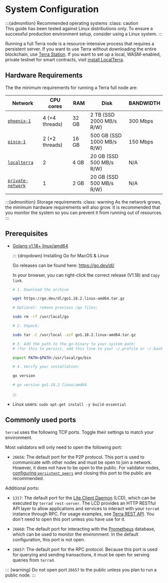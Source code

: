 # System Configuration

:::{admonition} Recommended operating systems
:class: caution  
This guide has been tested against Linux distributions only. To ensure a successful production environment setup, consider using a Linux system.
:::

Running a full Terra node is a resource-intensive process that requires a persistent server. If you want to use Terra without downloading the entire blockchain, use [Terra Station](https://station.terra.money/). If you want to set up a local, WASM-enabled, private testnet for smart contracts, visit [install LocalTerra](../../develop/localterra/README.md).

## Hardware Requirements

The the minimum requirements for running a Terra full node are:

| Network                                                                 | CPU cores     | RAM     | Disk                       | BANDWIDTH |
|-------------------------------------------------------------------------|---------------|---------|----------------------------|-----------|
| [`phoenix-1`](join-a-network.md#join-a-public-network)                  | 4 (+4 threads)| 32 GB   | 2 TB (SSD 2000 MB/s R/W)   | 300 Mbps  |
| [`pisco-1`](join-a-network.md#join-a-public-network)                    | 2 (+2 threads)| 16 GB   | 500 GB (SSD 1000 MB/s R/W) | 150 Mbps  |
| [`localterra`](https://github.com/terra-money/LocalTerra)               | 2             | 4 GB    | 20 GB (SSD 500 MB/s R/W)   |  N/A      |
| [`private-network`](join-a-network.html#set-up-a-local-private-network) | 1             | 2 GB    | 20 GB (SSD 500 MB/s R/W)   |  N/A      |

:::{admonition} Storage requirements
:class: warning
As the network grows, the minimum hardware requirements will also grow. It is recommended that you monitor the system so you can prevent it from running out of resources.
:::

## Prerequisites

- [Golang v1.18+ linux/amd64](https://go.dev/dl/)

  ::: {dropdown} Installing Go for MacOS & Linux

  Go releases can be found here: [ https://go.dev/dl/ ](https://go.dev/dl/)

  In your browser, you can right-click the correct release (V1.18) and `Copy link`.

  ```bash
  # 1. Download the archive

  wget https://go.dev/dl/go1.18.2.linux-amd64.tar.gz

  # Optional: remove previous /go files:

  sudo rm -rf /usr/local/go

  # 2. Unpack:

  sudo tar -C /usr/local -xzf go1.18.2.linux-amd64.tar.gz

  # 3. Add the path to the go-binary to your system path:
  # (for this to persist, add this line to your ~/.profile or ~/.bashrc or  ~/.zshrc)

  export PATH=$PATH:/usr/local/go/bin

  # 4. Verify your installation:

  go version

  # go version go1.18.2 linux/amd64

  ```

  :::

- Linux users: `sudo apt-get install -y build-essential`

## Commonly used ports

`terrad` uses the following TCP ports. Toggle their settings to match your environment.

Most validators will only need to open the following port:

- `26656`: The default port for the P2P protocol. This port is used to communicate with other nodes and must be open to join a network. However, it does not have to be open to the public. For validator nodes, [configuring `persistent_peers`](updates-and-additional.md#additional-settings) and closing this port to the public are recommended.

Additional ports:

- `1317`: The default port for the [Lite Client Daemon](../../develop/guides/start-lcd.md) (LCD), which can be executed by `terrad rest-server`. The LCD provides an HTTP RESTful API layer to allow applications and services to interact with your `terrad` instance through RPC. For usage examples, see [Terra REST API](https://lcd.terra.dev/swagger/). You don't need to open this port unless you have use for it.

- `26660`: The default port for interacting with the [Prometheus](https://prometheus.io) database, which can be used to monitor the environment. In the default configuration, this port is not open.

- `26657`: The default port for the RPC protocol. Because this port is used for querying and sending transactions, it must be open for serving queries from `terrad`.

::: {warning}
Do not open port `26657` to the public unless you plan to run a public node.
:::
